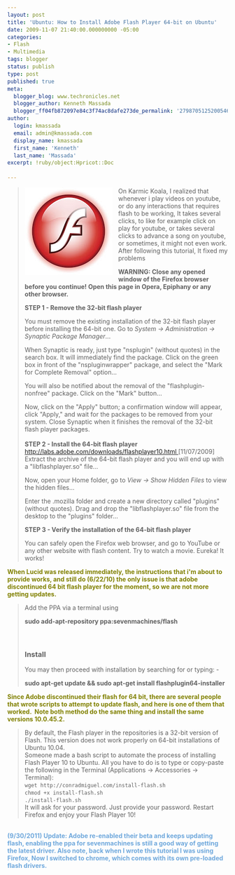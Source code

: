 ```yaml
---
layout: post
title: 'Ubuntu: How to Install Adobe Flash Player 64-bit on Ubuntu'
date: 2009-11-07 21:40:00.000000000 -05:00
categories:
- Flash
- Multimedia
tags: blogger
status: publish
type: post
published: true
meta:
  blogger_blog: www.techronicles.net
  blogger_author: Kenneth Massada
  blogger_ff04fb872097e84c3f74ac8dafe273de_permalink: '2798705125200546572'
author:
  login: kmassada
  email: admin@kmassada.com
  display_name: kmassada
  first_name: 'Kenneth'
  last_name: 'Massada'
excerpt: !ruby/object:Hpricot::Doc

---
```

<blockquote>
<div class="separator" style="clear:both;text-align:center;"><a href="http://techronilces.files.wordpress.com/2009/11/1e503-download-flash-player-10-0-45-free.jpg" style="clear:left;float:left;margin-bottom:1em;margin-right:1em;"><img border="0" height="200" src="/images/wp/1e503-download-flash-player-10-0-45-free.jpg" width="200" /></a></div>
<p>On Karmic Koala, I realized that whenever i play videos on youtube, or do any interactions that requires flash to be working, It takes several clicks, to like for example click on play for youtube, or takes several clicks to advance a song on youtube, or sometimes, it might not even work. After following this tutorial, It fixed my problems</p>
<p><strong>WARNING: Close any opened window of the Firefox browser before you continue! Open this page in Opera, Epiphany or any other browser.</strong></p>
<p><strong>STEP 1 - Remove the 32-bit flash player</strong></p>
<p>You must remove the existing installation of the 32-bit flash player before installing the 64-bit one. Go to <em>System -&gt; Administration -&gt; Synaptic Package Manager</em>...</p>
<p>When Synaptic is ready, just type "nsplugin" (without quotes) in the search box. It will immediately find the package. Click on the green box in front of the "nspluginwrapper" package, and select the "Mark for Complete Removal" option...</p>
<p>You will also be notified about the removal of the "flashplugin-nonfree" package. Click on the "Mark" button...</p>
<p>Now, click on the "Apply" button; a confirmation window will appear, click "Apply," and wait for the packages to be removed from your system. Close Synaptic when it finishes the removal of the 32-bit flash player packages.<br /><strong><br />STEP 2 - Install the 64-bit flash player</strong><br /><a href="http://labs.adobe.com/downloads/flashplayer10.html">http://labs.adobe.com/downloads/flashplayer10.html </a>[11/07/2009]<br />Extract the archive of the 64-bit flash player and you will end up with a "libflashplayer.so" file...</p>
<p>Now, open your Home folder, go to <em>View -&gt; Show Hidden Files</em> to view the hidden files...</p>
<p>Enter the .mozilla folder and create a new directory called "plugins" (without quotes). Drag and drop the "libflashplayer.so" file from the desktop to the "plugins" folder...</p>
<p><strong>STEP 3 - Verify the installation of the 64-bit flash player</strong></p>
<p>You can safely open the Firefox web browser, and go to YouTube or any other website with flash content. Try to watch a movie. Eureka! It works!</p></blockquote>
<p><span style="color:olive;"><strong>When Lucid was released immediately, the instructions that i'm about to provide works, and still do (6/22/10) the only issue is that adobe discontinued 64 bit flash player for the moment, so we are not more getting updates.</strong></span><br />
<blockquote>Add the PPA via a terminal using</p>
<p><strong>sudo add-apt-repository  ppa:sevenmachines/flash</strong><strong><br /></strong><br /><strong> </strong><br />
<h3>   Install</h3>
<p>You may then proceed with installation by searching for or  typing: -</p>
<p><strong>sudo apt-get update &amp;&amp; sudo apt-get install  flashplugin64-installer</strong></p></blockquote>
<p><strong><span style="color:olive;">Since Adobe discontinued their flash for 64 bit, there are several people that wrote scripts to attempt to update flash, and here is one of them that worked.  Note both method do the same thing and install the same versions 10.0.45.2. </span></strong><br />
<blockquote>By default, the Flash player in the repositories is a 32-bit version of Flash. This version does not work properly on 64-bit installations of Ubuntu 10.04.<br />Someone made a bash script to automate the process of installing Flash Player 10 to Ubuntu. All you have to do is to type or copy-paste the following in the Terminal (Applications -&gt; Accessories -&gt; Terminal):<br /><code>wget http://conradmiguel.com/install-flash.sh<br />chmod +x install-flash.sh<br />./install-flash.sh</code><br />It will ask for your password. Just provide your password. Restart Firefox and enjoy your Flash Player 10!</p></blockquote>
<p><span style="color:#6fa8dc;"><br /></span><b><span style="color:#6fa8dc;">(9/30/2011) Update: Adobe re-enabled their beta and keeps updating flash, enabling the ppa for sevenmachines is still a good way of getting the latest driver. Also note, back when I wrote this tutorial I was using Firefox, Now I switched to chrome, which comes with its own pre-loaded flash drivers.  </span></b></p>
